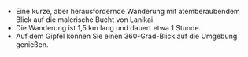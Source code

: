 - Eine kurze, aber herausfordernde Wanderung mit atemberaubendem Blick auf die malerische Bucht von Lanikai.
- Die Wanderung ist 1,5 km lang und dauert etwa 1 Stunde.
- Auf dem Gipfel können Sie einen 360-Grad-Blick auf die Umgebung genießen.
